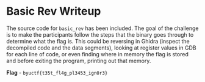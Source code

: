# Basic Rev Writeup
The source code for `basic_rev` has been included. The goal of the challenge is to make the participants follow the steps that the binary goes through to determine what the flag is. This could be reversing in Ghidra (inspect the decompiled code and the data segments), looking at register values in GDB for each line of code, or even finding where in memory the flag is stored and before exiting the program, printing out that memory. 

**Flag** - `byuctf{t35t_fl4g_pl3453_ign0r3}`
